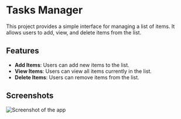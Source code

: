 # Tasks Manager

This project provides a simple interface for managing a list of items. It allows users to add, view, and delete items from the list.

## Features

- **Add Items**: Users can add new items to the list.
- **View Items**: Users can view all items currently in the list.
- **Delete Items**: Users can remove items from the list.
  
## Screenshots

![Screenshot of the app](https://github.com/sg10win/list/blob/main/models/imgs/mode.PNG)
